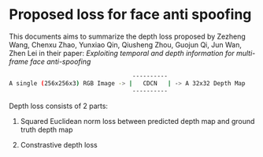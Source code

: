 # Proposed loss for face anti spoofing

This documents aims to summarize the depth loss proposed by Zezheng Wang, Chenxu Zhao, Yunxiao Qin, Qiusheng Zhou, Guojun Qi, Jun Wan, Zhen Lei in their paper: *Exploiting temporal and depth information for multi-frame face anti-spoofing*

```bash
                                   ----------
A single (256x256x3) RGB Image -> |   CDCN   | -> A 32x32 Depth Map
                                   ----------
```

Depth loss consists of 2 parts:
1. Squared Euclidean norm loss between predicted depth map and ground truth depth map


2. Constrastive depth loss  
